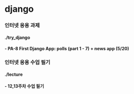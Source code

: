 # django

### 인터넷 응용 과제

#### ./try_django
#### - PA-8 First Django App: polls (part 1 - 7) + news app (5/20)

### 인터넷 응용 수업 필기

#### ./lecture
#### - 12,13주차 수업 필기
